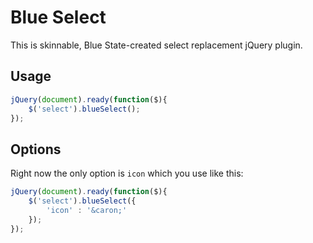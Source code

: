 Blue Select
===========

This is skinnable, Blue State-created select replacement jQuery plugin.

## Usage

```javascript
jQuery(document).ready(function($){
    $('select').blueSelect();
});
```

## Options

Right now the only option is `icon` which you use like this:

```javascript
jQuery(document).ready(function($){
    $('select').blueSelect({
        'icon' : '&caron;'
    });
});
```